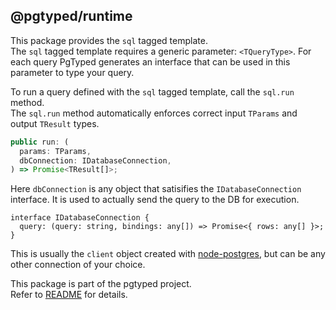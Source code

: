 ## @pgtyped/runtime

This package provides the `sql` tagged template.  
The `sql` tagged template requires a generic parameter: `<TQueryType>`.
For each query PgTyped generates an interface that can be used in this parameter to type your query.

To run a query defined with the `sql` tagged template, call the `sql.run` method.  
The `sql.run` method automatically enforces correct input `TParams` and output `TResult` types.

```js
public run: (
  params: TParams,
  dbConnection: IDatabaseConnection,
) => Promise<TResult[]>;
```

Here `dbConnection` is any object that satisifies the `IDatabaseConnection` interface. It is used to actually send the query to the DB for execution.

```
interface IDatabaseConnection {
  query: (query: string, bindings: any[]) => Promise<{ rows: any[] }>;
}
```

This is usually the `client` object created with [node-postgres](https://github.com/brianc/node-postgres), but can be any other connection of your choice.

This package is part of the pgtyped project.  
Refer to [README](https://github.com/adelsz/pgtyped) for details.
